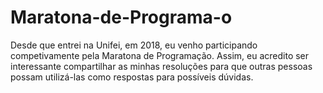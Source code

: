 # Maratona-de-Programa-o
Desde que entrei na Unifei, em 2018, eu venho participando competivamente pela Maratona de Programação. Assim, eu acredito ser interessante compartilhar as minhas resoluções para que outras pessoas possam utilizá-las como respostas para possíveis dúvidas.
